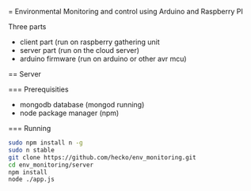 = Environmental Monitoring and control using Arduino and Raspberry PI

Three parts
- client part (run on raspberry gathering unit
- server part (run on the cloud server)
- arduino firmware (run on arduino or other avr mcu)


== Server 

=== Prerequisities

* mongodb database (mongod running)
* node package manager (npm)

=== Running

```bash
sudo npm install n -g
sudo n stable
git clone https://github.com/hecko/env_monitoring.git
cd env_monitoring/server
npm install
node ./app.js
```
